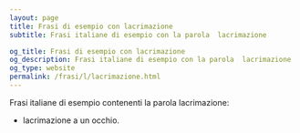```yaml
---
layout: page
title: Frasi di esempio con lacrimazione 
subtitle: Frasi italiane di esempio con la parola  lacrimazione

og_title: Frasi di esempio con lacrimazione 
og_description: Frasi italiane di esempio con la parola  lacrimazione
og_type: website
permalink: /frasi/l/lacrimazione.html
---
```


Frasi italiane di esempio contenenti la parola lacrimazione:


- lacrimazione a un occhio.
